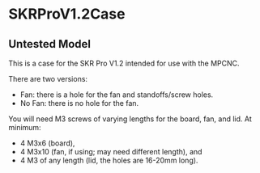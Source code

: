 # SKRProV1.2Case

## Untested Model ##

This is a case for the SKR Pro V1.2 intended for use with the MPCNC.

There are two versions:
- Fan: there is a hole for the fan and standoffs/screw holes.
- No Fan: there is no hole for the fan.

You will need M3 screws of varying lengths for the board, fan, and lid. At minimum:
- 4 M3x6 (board), 
- 4 M3x10 (fan, if using; may need different length), and 
- 4 M3 of any length (lid, the holes are 16-20mm long).

